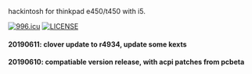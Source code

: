hackintosh for thinkpad e450/t450 with i5.

[![996.icu](https://img.shields.io/badge/link-996.icu-red.svg)](https://996.icu)
[![LICENSE](https://img.shields.io/badge/license-Anti%20996-blue.svg)](https://github.com/996icu/996.ICU/blob/master/LICENSE)

#### 20190611: clover update to r4934, update some kexts

#### 20190610: compatiable version release, with acpi patches from pcbeta